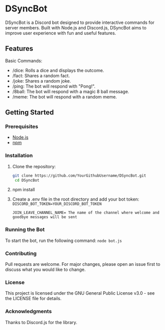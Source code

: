 # DSyncBot

DSyncBot is a Discord bot designed to provide interactive commands for server members. Built with Node.js and Discord.js, DSyncBot aims to improve user experience with fun and useful features.

## Features

Basic Commands:

- /dice: Rolls a dice and displays the outcome.
- /fact: Shares a random fact.
- /joke: Shares a random joke.
- /ping: The bot will respond with "Pong!".
- /8ball: The bot will respond with a magic 8 ball message.
- /meme: The bot will respond with a random meme.

## Getting Started

### Prerequisites

- [Node.js](https://nodejs.org/)
- [npm](https://www.npmjs.com/)

### Installation

1. Clone the repository:
   ```bash
   git clone https://github.com/YourGithubUsername/DSyncBot.git
    cd DSyncBot
2. npm install
3. Create a .env file in the root directory and add your bot token:
   ```DISCORD_BOT_TOKEN=YOUR_DISCORD_BOT_TOKEN```

   ```JOIN_LEAVE_CHANNEL_NAME= The name of the channel where welcome and goodbye messages will be sent```

### Running the Bot
To start the bot, run the following command:
```node bot.js```

### Contributing
Pull requests are welcome. For major changes, please open an issue first to discuss what you would like to change.

### License
This project is licensed under the GNU General Public License v3.0 - see the LICENSE file for details.

### Acknowledgments
Thanks to Discord.js for the library.
